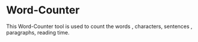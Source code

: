 # Word-Counter
This Word-Counter tool is used to count the words , characters, sentences , paragraphs, reading time.
